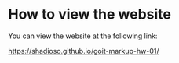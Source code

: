 # How to view the website

You can view the website at the following link:

https://shadioso.github.io/goit-markup-hw-01/
